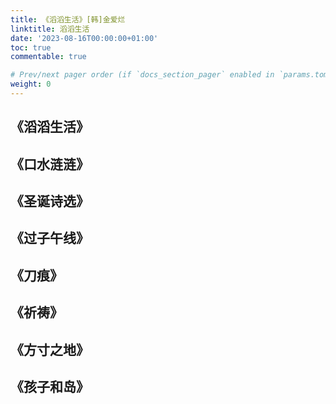 ```yaml
---
title: 《滔滔生活》[韩]金爱烂
linktitle: 滔滔生活
date: '2023-08-16T00:00:00+01:00'
toc: true
commentable: true

# Prev/next pager order (if `docs_section_pager` enabled in `params.toml`)
weight: 0
---
```


## 《滔滔生活》

## 《口水涟涟》

## 《圣诞诗选》

## 《过子午线》

## 《刀痕》

## 《祈祷》

## 《方寸之地》

## 《孩子和岛》
